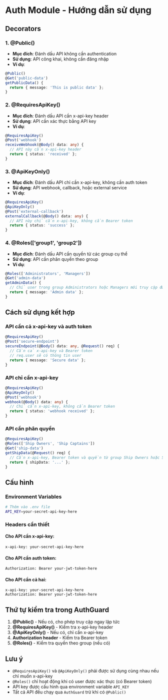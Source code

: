 # Auth Module - Hướng dẫn sử dụng

## Decorators

### 1. @Public()

- **Mục đích**: Đánh dấu API không cần authentication
- **Sử dụng**: API công khai, không cần đăng nhập
- **Ví dụ**:

```typescript
@Public()
@Get('public-data')
getPublicData() {
  return { message: 'This is public data' };
}
```

### 2. @RequiresApiKey()

- **Mục đích**: Đánh dấu API cần x-api-key header
- **Sử dụng**: API cần xác thực bằng API key
- **Ví dụ**:

```typescript
@RequiresApiKey()
@Post('webhook')
receiveWebhook(@Body() data: any) {
  // API này cần x-api-key header
  return { status: 'received' };
}
```

### 3. @ApiKeyOnly()

- **Mục đích**: Đánh dấu API chỉ cần x-api-key, không cần auth token
- **Sử dụng**: API webhook, callback, hoặc external service
- **Ví dụ**:

```typescript
@RequiresApiKey()
@ApiKeyOnly()
@Post('external-callback')
externalCallback(@Body() data: any) {
  // API này chỉ cần x-api-key, không cần Bearer token
  return { status: 'success' };
}
```

### 4. @Roles(['group1', 'group2'])

- **Mục đích**: Đánh dấu API cần quyền từ các group cụ thể
- **Sử dụng**: API cần phân quyền theo group
- **Ví dụ**:

```typescript
@Roles(['Administrators', 'Managers'])
@Get('admin-data')
getAdminData() {
  // Chỉ user trong group Administrators hoặc Managers mới truy cập được
  return { message: 'Admin data' };
}
```

## Cách sử dụng kết hợp

### API cần cả x-api-key và auth token

```typescript
@RequiresApiKey()
@Post('secure-endpoint')
secureEndpoint(@Body() data: any, @Request() req) {
  // Cần cả x-api-key và Bearer token
  // req.user sẽ có thông tin user
  return { message: 'Secure data' };
}
```

### API chỉ cần x-api-key

```typescript
@RequiresApiKey()
@ApiKeyOnly()
@Post('webhook')
webhook(@Body() data: any) {
  // Chỉ cần x-api-key, không cần Bearer token
  return { status: 'webhook received' };
}
```

### API cần phân quyền

```typescript
@RequiresApiKey()
@Roles(['Ship Owners', 'Ship Captains'])
@Get('ship-data')
getShipData(@Request() req) {
  // Cần x-api-key, Bearer token và quyền từ group Ship Owners hoặc Ship Captains
  return { shipData: '...' };
}
```

## Cấu hình

### Environment Variables

```bash
# Thêm vào .env file
API_KEY=your-secret-api-key-here
```

### Headers cần thiết

#### Cho API cần x-api-key:

```
x-api-key: your-secret-api-key-here
```

#### Cho API cần auth token:

```
Authorization: Bearer your-jwt-token-here
```

#### Cho API cần cả hai:

```
x-api-key: your-secret-api-key-here
Authorization: Bearer your-jwt-token-here
```

## Thứ tự kiểm tra trong AuthGuard

1. **@Public()** - Nếu có, cho phép truy cập ngay lập tức
2. **@RequiresApiKey()** - Kiểm tra x-api-key header
3. **@ApiKeyOnly()** - Nếu có, chỉ cần x-api-key
4. **Authorization header** - Kiểm tra Bearer token
5. **@Roles()** - Kiểm tra quyền theo group (nếu có)

## Lưu ý

- `@RequiresApiKey()` và `@ApiKeyOnly()` phải được sử dụng cùng nhau nếu chỉ muốn x-api-key
- `@Roles()` chỉ hoạt động khi có user được xác thực (có Bearer token)
- API key được cấu hình qua environment variable `API_KEY`
- Tất cả API đều chạy qua `AuthGuard` trừ khi có `@Public()`
